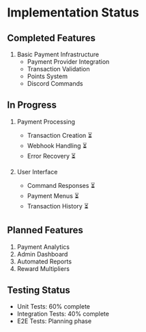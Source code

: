 # Implementation Status

## Completed Features
1. Basic Payment Infrastructure
   - Payment Provider Integration
   - Transaction Validation
   - Points System
   - Discord Commands

## In Progress
1. Payment Processing
   - Transaction Creation ⏳
   - Webhook Handling ⏳
   - Error Recovery ⏳

2. User Interface
   - Command Responses ⏳
   - Payment Menus ⏳
   - Transaction History ⏳

## Planned Features
1. Payment Analytics
2. Admin Dashboard
3. Automated Reports
4. Reward Multipliers

## Testing Status
- Unit Tests: 60% complete
- Integration Tests: 40% complete
- E2E Tests: Planning phase
